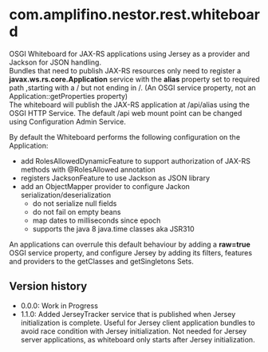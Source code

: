 # com.amplifino.nestor.rest.whiteboard #


OSGI Whiteboard for JAX-RS applications using Jersey as a provider and Jackson for JSON handling.  
Bundles that need to publish JAX-RS resources only need to register 
a **javax.ws.rs.core.Application** service with the **alias** property set to required path 
,starting with a / but not ending in /. (An OSGI service property, not an Application::getProperties property)  
The whiteboard will publish the JAX-RS application at /api/alias using the OSGI HTTP Service.
The default /api web mount point can be changed using Configuration Admin Service.

By default the Whiteboard performs the following configuration on the Application:

- add RolesAllowedDynamicFeature to support authorization of JAX-RS methods with @RolesAllowed annotation
- registers JacksonFeature to use Jackson as JSON library
- add an ObjectMapper provider to configure Jackon serialization/deserialization
	- do not serialize null fields
	- do not fail on empty beans
	- map dates to milliseconds since epoch
	- supports the java 8 java.time classes aka JSR310

An applications can overrule this default behaviour by adding a **raw=true** OSGI service property,
and configure Jersey by adding its filters, features and providers to the getClasses and getSingletons Sets.

## Version history 

- 0.0.0: Work in Progress 
- 1.1.0: Added JerseyTracker service that is published when Jersey initialization is complete.
Useful for Jersey client application bundles to avoid race condition with Jersey initialization.
Not needed for Jersey server applications, as whiteboard only starts after Jersey initialization.

